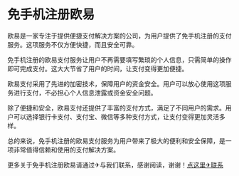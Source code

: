 # 免手机注册欧易

欧易是一家专注于提供便捷支付解决方案的公司，为用户提供了免手机注册的支付服务。这项服务不仅方便快捷，而且安全可靠。

免手机注册的欧易支付服务让用户不再需要填写繁琐的个人信息，只需简单的操作即可完成支付。这大大节省了用户的时间，让支付变得更加便捷。

欧易支付采用了先进的加密技术，保障用户的资金安全。用户可以放心使用这项服务进行支付，不必担心个人信息泄露或资金安全问题。

除了便捷和安全，欧易支付还提供了丰富的支付方式，满足了不同用户的需求。用户可以选择银行卡支付、支付宝、微信等多种支付方式，让支付变得更加灵活多样。

总的来说，免手机注册的欧易支付服务为用户带来了极大的便利和安全保障，是一项非常值得信赖和使用的支付解决方案。

更多关于免手机注册欧易请通过✈与我们联系，感谢阅读，谢谢！[点这里✈联系](https://acc.k02.cc)